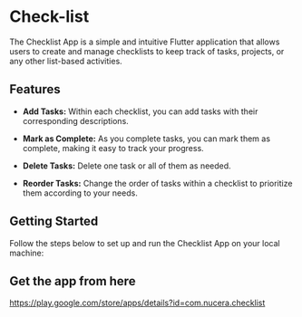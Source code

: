 # Check-list

The Checklist App is a simple and intuitive Flutter application that allows users to create and manage checklists to keep track of tasks, projects, or any other list-based activities.

## Features

- **Add Tasks:** Within each checklist, you can add tasks with their corresponding descriptions.

- **Mark as Complete:** As you complete tasks, you can mark them as complete, making it easy to track your progress.

- **Delete Tasks:** Delete one task or all of them as needed.

- **Reorder Tasks:** Change the order of tasks within a checklist to prioritize them according to your needs.

## Getting Started

Follow the steps below to set up and run the Checklist App on your local machine:

## Get the app from here

https://play.google.com/store/apps/details?id=com.nucera.checklist
